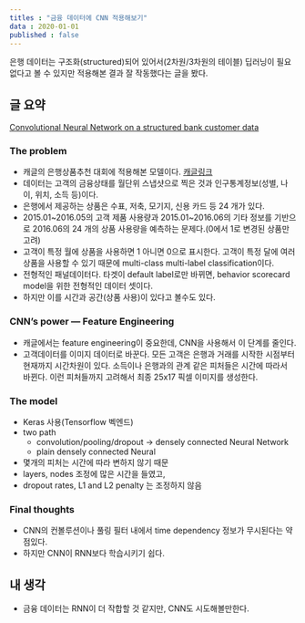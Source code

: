 ```yaml
---
titles : "금융 데이터에 CNN 적용해보기"
data : 2020-01-01
published : false
---
```





은행 데이터는 구조화(structured)되어 있어서(2차원/3차원의 테이블) 딥러닝이 필요없다고 볼 수 있지만 적용해본 결과 잘 작동했다는 글을 봤다.


## 글 요약
[Convolutional Neural Network on a structured bank customer data](https://towardsdatascience.com/convolutional-neural-network-on-a-structured-bank-customer-data-358e6b8aa759)
### The problem
- 캐글의 은행상품추천 대회에 적용해본 모델이다. [캐글링크](https://www.kaggle.com/c/santander-product-recommendation)
- 데이터는 고객의 금융상태를 월단위 스냅샷으로 찍은 것과 인구통계정보(성별, 나이, 위치, 소득 등)이다.
- 은행에서 제공하는 상품은 수표, 저축, 모기지, 신용 카드 등 24 개가 있다.
- 2015.01~2016.05의 고객 제품 사용량과 2015.01~2016.06의 기타 정보를 기반으로 2016.06의 24 개의 상품 사용량을 예측하는 문제다.(0에서 1로 변경된 상품만 고려)
- 고객이 특정 월에 상품을 사용하면 1 아니면 0으로 표시한다. 고객이 특정 달에 여러 상품을 사용할 수 있기 때문에 multi-class multi-label classification이다.
- 전형적인 패널데이터다. 타겟이 default label로만 바뀌면, behavior scorecard model을 위한 전형적인 데이터 셋이다. 
- 하지만 이를 시간과 공간(상품 사용)이 있다고 볼수도 있다.

### CNN’s power — Feature Engineering
- 캐글에서는 feature engineering이 중요한데, CNN을 사용해서 이 단계를 줄인다. 
- 고객데이터를 이미지 데이터로 바꾼다. 모든 고객은 은행과 거래를 시작한 시점부터 현재까지 시간차원이 있다. 소득이나 은행과의 관계 같은 피처들은 시간에 따라서 바뀐다. 
이런 피처들까지 고려해서 최종 25x17 픽셀 이미지를 생성한다. 

### The model
- Keras 사용(Tensorflow 벡엔드)
- two path
  - convolution/pooling/dropout -> densely connected Neural Network 
  - plain densely connected Neural
- 몇개의 피처는 시간에 따라 변하지 않기 때문
- layers, nodes 조정에 많은 시간을 들였고,
- dropout rates, L1 and L2 penalty 는 조정하지 않음

### Final thoughts
- CNN의 컨볼루션이나 풀링 필터 내에서 time dependency 정보가 무시된다는 약점있다.
- 하지만 CNN이 RNN보다 학습시키기 쉽다.



## 내 생각
- 금융 데이터는 RNN이 더 작합할 것 같지만, CNN도 시도해볼만한다.
